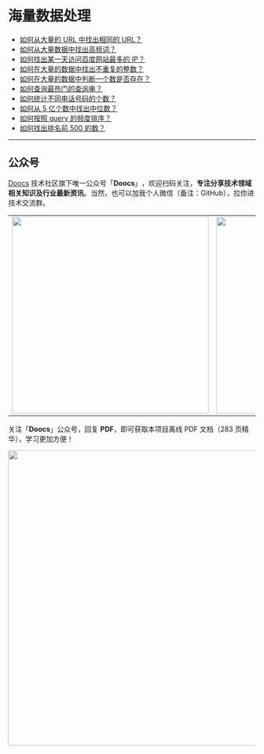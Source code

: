 # 海量数据处理

-   [如何从大量的 URL 中找出相同的 URL？](/advance-java/big-data/find-common-urls.md)
-   [如何从大量数据中找出高频词？](/advance-java/big-data/find-top-100-words.md)
-   [如何找出某一天访问百度网站最多的 IP？](/advance-java/big-data/find-top-1-ip.md)
-   [如何在大量的数据中找出不重复的整数？](/advance-java/big-data/find-no-repeat-number.md)
-   [如何在大量的数据中判断一个数是否存在？](/advance-java/big-data/find-a-number-if-exists.md)
-   [如何查询最热门的查询串？](/advance-java/big-data/find-hotest-query-string.md)
-   [如何统计不同电话号码的个数？](/advance-java/big-data/count-different-phone-numbers.md)
-   [如何从 5 亿个数中找出中位数？](/advance-java/big-data/find-mid-value-in-500-millions.md)
-   [如何按照 query 的频度排序？](/advance-java/big-data/sort-the-query-strings-by-counts.md)
-   [如何找出排名前 500 的数？](/advance-java/big-data/find-rank-top-500-numbers.md)

---

## 公众号

[Doocs](https://github.com/doocs) 技术社区旗下唯一公众号「**Doocs**」​，欢迎扫码关注，**专注分享技术领域相关知识及行业最新资讯**。当然，也可以加我个人微信（备注：GitHub），拉你进技术交流群。

<table>
  <tr>
    <td align="center" style="width: 260px;">
      <img src="https://cdn-doocs.oss-cn-shenzhen.aliyuncs.com/gh/doocs/images/qrcode-for-doocs.png" style="width: 400px;"><br>
    </td>
    <td align="center" style="width: 260px;">
      <img src="https://cdn-doocs.oss-cn-shenzhen.aliyuncs.com/gh/doocs/images/qrcode-for-yanglbme.png" style="width: 400px;"><br>
    </td>
  </tr>
</table>

关注「**Doocs**」公众号，回复 **PDF**，即可获取本项目离线 PDF 文档（283 页精华），学习更加方便！

<img src="https://cdn-doocs.oss-cn-shenzhen.aliyuncs.com/gh/doocs/advanced-java@main/images/pdf.png" style="width: 600px;"><br>
